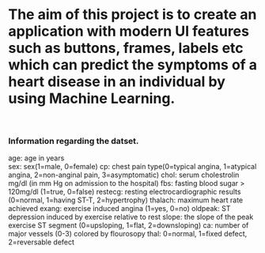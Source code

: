 # The aim of this project is to create an application with modern UI features such as buttons, frames, labels etc which can predict the symptoms of a heart disease in an individual by using Machine Learning.
<br>
<h3>Information regarding the datset.</h3>
age: age in years <br>
sex: sex(1=male, 0=female)
cp: chest pain type(0=typical angina, 1=atypical angina, 2=non-anginal pain, 3=asymptomatic)
chol: serum cholestrolin mg/dl (in mm Hg on admission to the hospital)
fbs: fasting blood sugar > 120mg/dl (1=true, 0=false)
restecg: resting electrocardiographic results (0=normal, 1=having ST-T, 2=hypertrophy)
thalach: maximum heart rate achieved
exang: exercise induced angina (1=yes, 0=no)
oldpeak: ST depression induced by exercise relative to rest
slope: the slope of the peak exercise ST segment (0=upsloping, 1=flat, 2=downsloping)
ca: number of major vessels (0-3) colored by flourosopy
thal: 0=normal, 1=fixed defect, 2=reversable defect
